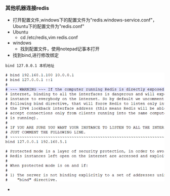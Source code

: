 ### 其他机器连接redis

* 打开配置文件,windows下的配置文件为"redis.windows-service.conf"，Ubuntu下的配置文件为"redis.conf"
* Ubuntu
  * cd /etc/redis,vim redis.conf
* windows
  * 找到配置文件，使用notepad记事本打开
* 找到bind,进行修改绑定

```
bind 127.0.0.1 本机地址
```

![](/assets/124.1.png)

* 


